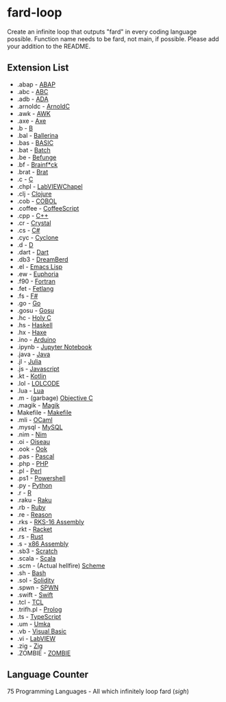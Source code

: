 # fard-loop
Create an infinite loop that outputs "fard" in every coding language possible. Function name needs to be fard, not main, if possible. Please add your addition to the README.

## Extension List
- .abap - [ABAP](https://en.wikipedia.org/wiki/ABAP)
- .abc - [ABC](https://homepages.cwi.nl/~steven/abc/)
- .adb - [ADA](https://en.wikipedia.org/wiki/Ada_(programming_language))
- .arnoldc - [ArnoldC](https://github.com/lhartikk/ArnoldC)
- .awk - [AWK](https://en.wikipedia.org/wiki/AWK)
- .axe - [Axe](https://www.ticalc.org/about/)
- .b - [B](https://en.wikipedia.org/wiki/B_(programming_language))
- .bal - [Ballerina](https://ballerina.io/)
- .bas - [BASIC](https://en.wikipedia.org/wiki/BASIC)
- .bat - [Batch](https://en.wikipedia.org/wiki/Batch_file)
- .be - [Befunge](https://github.com/SystemFw/Befunge-93)
- .bf - [Brainf\*ck](https://en.m.wikipedia.org/wiki/Brainfuck)
- .brat - [Brat](https://github.com/presidentbeef/brat)
- .c - [C](https://en.wikipedia.org/wiki/The_C_Programming_Language)
- .chpl - [LabVIEWChapel](https://chapel-lang.org/docs/index.html)
- .clj - [Clojure](https://en.wikipedia.org/wiki/Clojure)
- .cob - [COBOL](https://en.wikipedia.org/wiki/COBOL)
- .coffee - [CoffeeScript](https://coffeescript.org/)
- .cpp - [C++](https://en.wikipedia.org/wiki/C%2B%2B)
- .cr - [Crystal](https://crystal-lang.org/reference/1.6/index.html)
- .cs - [C#](https://en.wikipedia.org/wiki/C_Sharp_(programming_language))
- .cyc - [Cyclone](https://cyclone.thelanguage.org)
- .d - [D](https://dlang.org/)
- .dart - [Dart](https://en.wikipedia.org/wiki/Dart_(programming_language))
- .db3 - [DreamBerd](https://github.com/TodePond/DreamBerd)
- .el - [Emacs Lisp](https://en.m.wikipedia.org/wiki/Emacs_Lisp)
- .ew - [Euphoria](https://en.wikipedia.org/wiki/Euphoria_(programming_language))
- .f90 - [Fortran](https://rosettacode.org/wiki/Category:Fortran)
- .fet - [Fetlang](https://github.com/fetlang/fetlang)
- .fs - [F#](https://en.wikipedia.org/wiki/F_Sharp_(programming_language))
- .go - [Go](https://en.wikipedia.org/wiki/Go_(programming_language))
- .gosu - [Gosu](https://gosu-lang.github.io/)
- .hc - [Holy C](https://holyc-lang.com)
- .hs - [Haskell](https://en.wikipedia.org/wiki/Haskell)
- .hx - [Haxe](https://en.wikipedia.org/wiki/Haxe)
- .ino - [Arduino](https://www.arduino.cc/)
- .ipynb - [Jupyter Notebook](https://en.wikipedia.org/wiki/Project_Jupyter#Jupyter_Notebook)
- .java - [Java](https://en.wikipedia.org/wiki/Java_(programming_language))
- .jl - [Julia](https://en.wikipedia.org/wiki/Julia_(programming_language))
- .js - [Javascript](https://en.wikipedia.org/wiki/JavaScript)
- .kt - [Kotlin](https://en.wikipedia.org/wiki/Kotlin_(programming_language))
- .lol - [LOLCODE](https://en.wikipedia.org/wiki/LOLCODE)
- .lua - [Lua](https://en.wikipedia.org/wiki/Lua_(programming_language))
- .m - (garbage) [Objective C](https://en.wikipedia.org/wiki/Objective-C)
- .magik - [Magik](https://en.wikipedia.org/wiki/Magik_(programming_language)?scrlybrkr=dfed5093#)
- Makefile - [Makefile](https://www.gnu.org/software/make/manual/make.html)
- .mli - [OCaml](https://ocaml.org/)
- .mysql - [MySQL](https://www.mysql.com/)
- .nim - [Nim](https://en.wikipedia.org/wiki/Nim_(programming_language))
- .oi - [Oiseau](https://github.com/AshPixel/Oiseau)
- .ook - [Ook](https://www.dangermouse.net/esoteric/ook.html)
- .pas - [Pascal](https://en.wikipedia.org/wiki/Pascal_(programming_language))
- .php - [PHP](https://en.wikipedia.org/wiki/PHP)
- .pl - [Perl](https://en.wikipedia.org/wiki/Perl)
- .ps1 - [Powershell](https://en.m.wikipedia.org/wiki/PowerShell)
- .py - [Python](https://en.wikipedia.org/wiki/Python_(programming_language))
- .r - [R](https://en.wikipedia.org/wiki/R_(programming_language))
- .raku - [Raku](https://en.wikipedia.org/wiki/Raku_(programming_language))
- .rb - [Ruby](https://en.wikipedia.org/wiki/Ruby_(programming_language))
- .re - [Reason](https://reasonml.github.io/en/)
- .rks - [RKS-16 Assembly](https://github.com/kryllyxofficial01/RKS-16)
- .rkt - [Racket](https://racket-lang.org/)
- .rs - [Rust](https://en.wikipedia.org/wiki/Rust_(programming_language))
- .s - [x86 Assembly](https://en.m.wikipedia.org/wiki/X86_assembly_language)
- .sb3 - [Scratch](https://scratch.mit.edu/)
- .scala - [Scala](https://en.wikipedia.org/wiki/Scala_(programming_language))
- .scm - (Actual hellfire) [Scheme](https://en.wikipedia.org/wiki/Scheme_(programming_language))
- .sh - [Bash](https://en.wikipedia.org/wiki/Bash_(Unix_shell))
- .sol - [Solidity](https://docs.soliditylang.org/en/v0.8.23/)
- .spwn - [SPWN](https://spu7nix.net/spwn/#/)
- .swift - [Swift](https://en.wikipedia.org/wiki/Swift_(programming_language))
- .tcl - [TCL](https://en.wikipedia.org/wiki/Tcl)
- .trifh.pl - [Prolog](https://en.m.wikipedia.org/wiki/Prolog)
- .ts - [TypeScript](https://en.wikipedia.org/wiki/TypeScript)
- .um - [Umka](https://github.com/vtereshkov/umka-lang)
- .vb - [Visual Basic](https://en.wikipedia.org/wiki/Visual_Basic_.NET)
- .vi - [LabVIEW](https://www.ni.com/en/support/downloads/software-products/download.labview.html#544096)
- .zig - [Zig](https://ziglang.org/)
- .ZOMBIE - [ZOMBIE](https://www.dangermouse.net/esoteric/zombie.html)


## Language Counter
75 Programming Languages - All which infinitely loop fard (*sigh*)
